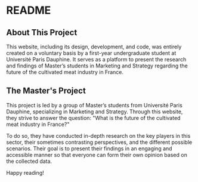# README

## About This Project

This website, including its design, development, and code, was entirely created on a voluntary basis by a first-year undergraduate student at Université Paris Dauphine. It serves as a platform to present the research and findings of Master’s students in Marketing and Strategy regarding the future of the cultivated meat industry in France.

## The Master's Project

This project is led by a group of Master’s students from Université Paris Dauphine, specializing in Marketing and Strategy. Through this website, they strive to answer the question: "What is the future of the cultivated meat industry in France?"

To do so, they have conducted in-depth research on the key players in this sector, their sometimes contrasting perspectives, and the different possible scenarios. Their goal is to present their findings in an engaging and accessible manner so that everyone can form their own opinion based on the collected data.

Happy reading!

